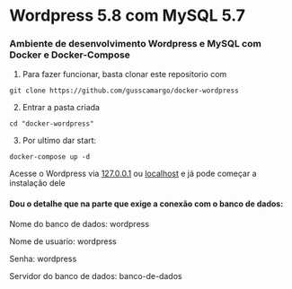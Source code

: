 # Wordpress 5.8 com MySQL 5.7
### Ambiente de desenvolvimento Wordpress e MySQL com Docker e Docker-Compose

1) Para fazer funcionar, basta clonar este repositorio com
```
git clone https://github.com/gusscamargo/docker-wordpress
```
2) Entrar a pasta criada
```
cd "docker-wordpress"
```
3) Por ultimo dar start:
```
docker-compose up -d
```

Acesse o Wordpress via [127.0.0.1](http://127.0.0.1/) ou [localhost](http://localhost/) e já pode começar a instalação dele

#### Dou o detalhe que na parte que exige a conexão com o banco de dados:
Nome do banco de dados: wordpress

Nome de usuario: wordpress

Senha: wordpress

Servidor do banco de dados: banco-de-dados
